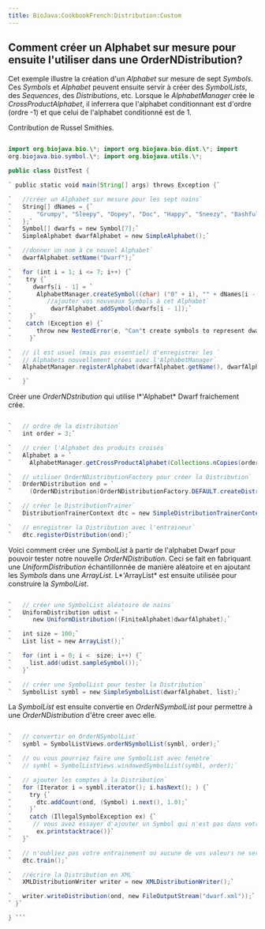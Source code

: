 ```yaml
---
title: BioJava:CookbookFrench:Distribution:Custom
---
```


Comment créer un Alphabet sur mesure pour ensuite l'utiliser dans une OrderNDistribution?
-----------------------------------------------------------------------------------------

Cet exemple illustre la création d'un *Alphabet* sur mesure de sept
*Symbols*. Ces *Symbols* et *Alphabet* peuvent ensuite servir à créer
des *SymbolLists*, des *Sequences*, des *Distributions*, etc. Lorsque le
*AlphabetManager* crée le *CrossProductAlphabet*, il inferrera que
l'alphabet conditionnant est d'ordre (ordre -1) et que celui de
l'alphabet conditionné est de 1.

Contribution de Russel Smithies.

```java import java.io.\*; import java.util.\*;

import org.biojava.bio.\*; import org.biojava.bio.dist.\*; import
org.biojava.bio.symbol.\*; import org.biojava.utils.\*;

public class DistTest {

` public static void main(String[] args) throws Exception {`

`   //créer un Alphabet sur mesure pour les sept nains`  
`   String[] dNames = {`  
`       "Grumpy", "Sleepy", "Dopey", "Doc", "Happy", "Sneezy", "Bashful"`  
`   };`  
`   Symbol[] dwarfs = new Symbol[7];`  
`   SimpleAlphabet dwarfAlphabet = new SimpleAlphabet();`

`   //donner un nom à ce nouvel Alphabet`  
`   dwarfAlphabet.setName("Dwarf");`

`   for (int i = 1; i <= 7; i++) {`  
`    try {`  
`      dwarfs[i - 1] = `  
`       AlphabetManager.createSymbol((char) ("0" + i), "" + dNames[i - 1],Annotation.EMPTY_ANNOTATION);`  
`          //ajouter vos nouveaux Symbols à cet Alphabet`  
`           dwarfAlphabet.addSymbol(dwarfs[i - 1]);`  
`     }`  
`    catch (Exception e) {`  
`       throw new NestedError(e, "Can"t create symbols to represent dwarf");`  
`     }`

`   // il est usuel (mais pas essentiel) d'enregistrer les `  
`   // Alphabets nouvellement crées avec l'AlphabetManager`  
`   AlphabetManager.registerAlphabet(dwarfAlphabet.getName(), dwarfAlphabet);`

`   }`

```

Créer une *OrderNDstribution* qui utilise l*'Alphabet* Dwarf fraichement
crée.

```java

`   // ordre de la distribution`  
`   int order = 3;`

`   // créer l'Alphabet des produits croisés`  
`   Alphabet a = `  
`     AlphabetManager.getCrossProductAlphabet(Collections.nCopies(order, dwarfAlphabet));`

`   // utiliser OrderNDistributionFactory pour créer la Distribution`  
`   OrderNDistribution ond = `  
`     (OrderNDistribution)OrderNDistributionFactory.DEFAULT.createDistribution(a);`

`   // créer le DistributionTrainer`  
`   DistributionTrainerContext dtc = new SimpleDistributionTrainerContext();`

`   // enregistrer la Distribution avec l'entraineur`  
`   dtc.registerDistribution(ond);`

```

Voici comment créer une *SymbolList* à partir de l'alphabet Dwarf pour
pouvoir tester notre nouvelle *OrderNDistribution*. Ceci se fait en
fabriquant une *UniformDistribution* échantillonnée de manière aléatoire
et en ajoutant les *Symbols* dans une *ArrayList*. L*'ArrayList* est
ensuite utilisée pour construire la *SymbolList*.

```java

`   // créer une SymbolList aléatoire de nains`  
`   UniformDistribution udist = `  
`      new UniformDistribution((FiniteAlphabet)dwarfAlphabet);`

`   int size = 100;`  
`   List list = new ArrayList();`

`   for (int i = 0; i <  size; i++) {`  
`     list.add(udist.sampleSymbol());`  
`   }`

`   // créer une SymbolList pour tester la Distribution`  
`   SymbolList symbl = new SimpleSymbolList(dwarfAlphabet, list);`

```

La *SymbolList* est ensuite convertie en *OrderNSymbolList* pour
permettre à une *OrderNDistribution* d'être creer avec elle.

```java

`   // convertir en OrderNSymbolList`  
`   symbl = SymbolListViews.orderNSymbolList(symbl, order);`

`   // ou vous pourriez faire une SymbolList avec fenètre`  
`   // symbl = SymbolListViews.windowedSymbolList(symbl, order);`

`   // ajouter les comptes à la Distribution`  
`   for (Iterator i = symbl.iterator(); i.hasNext(); ) {`  
`     try {`  
`       dtc.addCount(ond, (Symbol) i.next(), 1.0);`  
`     }`  
`     catch (IllegalSymbolException ex) {`  
`      // vous avez essayer d'ajouter un Symbol qui n'est pas dans votre Alphabet`  
`       ex.printstacktrace()}`  
`   }`

`   // n'oubliez pas votre entrainement ou aucune de vos valeurs ne sera ajouter`  
`   dtc.train();`

`   //écrire la Distribution en XML`  
`   XMLDistributionWriter writer = new XMLDistributionWriter();`

`   writer.writeDistribution(ond, new FileOutputStream("dwarf.xml"));`  
` }`

} ```
